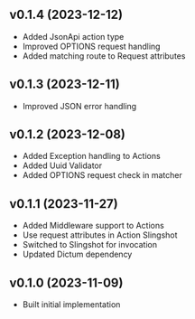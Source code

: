 ## v0.1.4 (2023-12-12)
* Added JsonApi action type
* Improved OPTIONS request handling
* Added matching route to Request attributes

## v0.1.3 (2023-12-11)
* Improved JSON error handling

## v0.1.2 (2023-12-08)
* Added Exception handling to Actions
* Added Uuid Validator
* Added OPTIONS request check in matcher

## v0.1.1 (2023-11-27)
* Added Middleware support to Actions
* Use request attributes in Action Slingshot
* Switched to Slingshot for invocation
* Updated Dictum dependency

## v0.1.0 (2023-11-09)
* Built initial implementation
